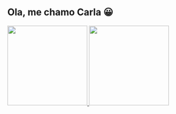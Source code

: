 ## Ola, me chamo Carla 😀

<div> 
 <a href="https://github.com/carlafranchi01"> 
<img height="180px" src="![Anurag's GitHub stats](https://github-readme-stats.vercel.app/api?username=carlafranchi01&show_icons=true&theme=synthwave)"/>      
<img height="180px" src="[![Top Langs](https://github-readme-stats.vercel.app/api/top-langs/?username=carlafranchi01&layout=compact&theme=synthwave)](https://github.com/anuraghazra/github-readme-stats)"/>
</div> 
